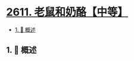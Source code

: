 # [2611. 老鼠和奶酪【中等】](https://github.com/tnotesjs/TNotes.leetcode/tree/main/notes/2611.%20%E8%80%81%E9%BC%A0%E5%92%8C%E5%A5%B6%E9%85%AA%E3%80%90%E4%B8%AD%E7%AD%89%E3%80%91)

<!-- region:toc -->

- [1. 📝 概述](#1--概述)

<!-- endregion:toc -->

## 1. 📝 概述
